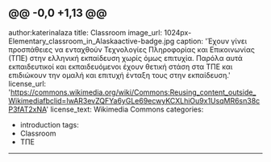 @@ -0,0 +1,13 @@
---
author:katerinalaza
title: Classroom
image_url: 1024px-Elementary_classroom_in_Alaskaactive-badge.jpg
caption: 'Έχουν γίνει προσπάθειες να ενταχθούν Τεχνολογίες Πληροφορίας και Επικοινωνίας (ΤΠΕ) στην ελληνική εκπαίδευση χωρίς όμως επιτυχία. Παρόλα αυτά εκπαιδευτικοί και εκπαιδευόμενοι έχουν θετική στάση στα ΤΠΕ και επιδιώκουν την ομαλή και επιτυχή ένταξη τους στην εκπαίδευση.'
license_url: 'https://commons.wikimedia.org/wiki/Commons:Reusing_content_outside_Wikimediafbclid=IwAR3evZQFYa6yGLe69ecwyKCXLhiOu9x1UsqMR6sn38cP3fAT2xNA'
license_text: Wikimedia Commons
categories:
  - introduction
tags:
  - Classroom
  - ΤΠΕ
---
